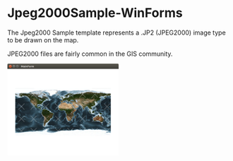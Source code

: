 # Jpeg2000Sample-WinForms
The Jpeg2000 Sample template represents a .JP2 (JPEG2000) image type to be drawn on the map.

JPEG2000 files are fairly common in the GIS community.

<img src="https://raw.githubusercontent.com/TG-Samples/Jpeg2000Sample-WinForms/master/Jpeg2000Sample_ScreenShot.png" width="50%" height="50%" />